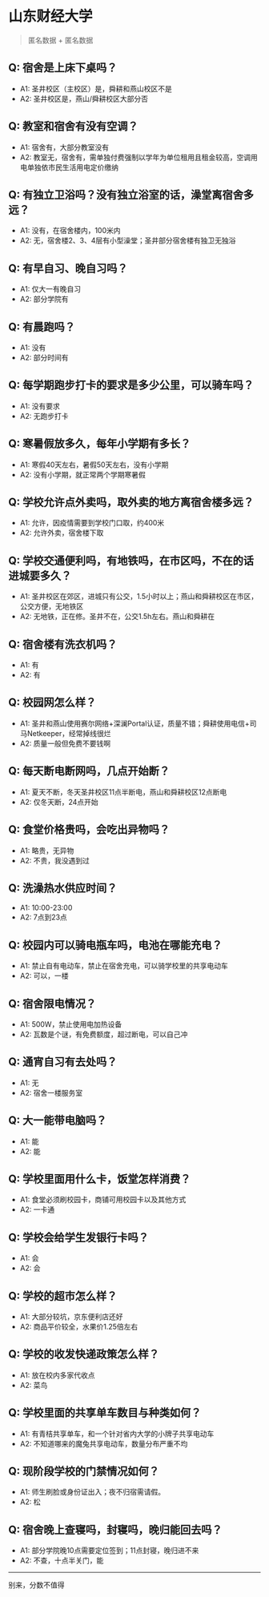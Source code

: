 # 山东财经大学
> 匿名数据 + 匿名数据
## Q: 宿舍是上床下桌吗？
- A1: 圣井校区（主校区）是，舜耕和燕山校区不是
- A2: 圣井校区是，燕山/舜耕校区大部分否
## Q: 教室和宿舍有没有空调？
- A1: 宿舍有，大部分教室没有
- A2: 教室无，宿舍有，需单独付费强制以学年为单位租用且租金较高，空调用电单独依市民生活用电定价缴纳
## Q: 有独立卫浴吗？没有独立浴室的话，澡堂离宿舍多远？
- A1: 没有，在宿舍楼内，100米内
- A2: 无，宿舍楼2、3、4层有小型澡堂；圣井部分宿舍楼有独卫无独浴
## Q: 有早自习、晚自习吗？
- A1: 仅大一有晚自习
- A2: 部分学院有
## Q: 有晨跑吗？
- A1: 没有
- A2: 部分时间有
## Q: 每学期跑步打卡的要求是多少公里，可以骑车吗？
- A1: 没有要求
- A2: 无跑步打卡
## Q: 寒暑假放多久，每年小学期有多长？
- A1: 寒假40天左右，暑假50天左右，没有小学期
- A2: 没有小学期，就正常两个学期寒暑假
## Q: 学校允许点外卖吗，取外卖的地方离宿舍楼多远？
- A1: 允许，因疫情需要到学校门口取，约400米
- A2: 允许外卖，宿舍楼下取
## Q: 学校交通便利吗，有地铁吗，在市区吗，不在的话进城要多久？
- A1: 圣井校区在郊区，进城只有公交，1.5小时以上；燕山和舜耕校区在市区，公交方便，无地铁区
- A2: 无地铁，正在修。圣井不在，公交1.5h左右。燕山和舜耕在
## Q: 宿舍楼有洗衣机吗？
- A1: 有
- A2: 有
## Q: 校园网怎么样？
- A1: 圣井和燕山使用赛尔网络+深澜Portal认证，质量不错；舜耕使用电信+司马Netkeeper，经常掉线很烂
- A2: 质量一般但免费不要钱啊
## Q: 每天断电断网吗，几点开始断？
- A1: 夏天不断，冬天圣井校区11点半断电，燕山和舜耕校区12点断电
- A2: 仅冬天断，24点开始
## Q: 食堂价格贵吗，会吃出异物吗？
- A1: 略贵，无异物
- A2: 不贵，我没遇到过
## Q: 洗澡热水供应时间？
- A1: 10:00-23:00
- A2: 7点到23点
## Q: 校园内可以骑电瓶车吗，电池在哪能充电？
- A1: 禁止自有电动车，禁止在宿舍充电，可以骑学校里的共享电动车
- A2: 可以，一楼
## Q: 宿舍限电情况？
- A1: 500W，禁止使用电加热设备
- A2: 瓦数是个谜，有免费额度，超过断电，可以自己冲
## Q: 通宵自习有去处吗？
- A1: 无
- A2: 宿舍一楼服务室
## Q: 大一能带电脑吗？
- A1: 能
- A2: 能
## Q: 学校里面用什么卡，饭堂怎样消费？
- A1: 食堂必须刷校园卡，商铺可用校园卡以及其他方式
- A2: 一卡通
## Q: 学校会给学生发银行卡吗？
- A1: 会
- A2: 会
## Q: 学校的超市怎么样？
- A1: 大部分较坑，京东便利店还好
- A2: 商品平价较全，水果价1.25倍左右
## Q: 学校的收发快递政策怎么样？
- A1: 放在校内多家代收点
- A2: 菜鸟
## Q: 学校里面的共享单车数目与种类如何？
- A1: 有青桔共享单车，和一个针对省内大学的小牌子共享电动车
- A2: 不知道哪来的魔兔共享电动车，数量分布严重不均
## Q: 现阶段学校的门禁情况如何？
- A1: 师生刷脸或身份证出入；夜不归宿需请假。
- A2: 松
## Q: 宿舍晚上查寝吗，封寝吗，晚归能回去吗？
- A1: 部分学院晚10点需要定位签到；11点封寝，晚归进不来
- A2: 不查，十点半关门，能
***
别来，分数不值得